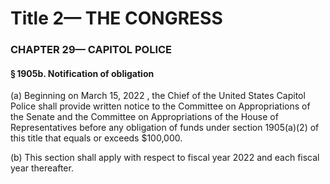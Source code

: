 
# Title 2— THE CONGRESS
### CHAPTER 29— CAPITOL POLICE
#### § 1905b. Notification of obligation

(a) Beginning on March 15, 2022 , the Chief of the United States Capitol Police shall provide written notice to the Committee on Appropriations of the Senate and the Committee on Appropriations of the House of Representatives before any obligation of funds under section 1905(a)(2) of this title that equals or exceeds $100,000.

(b) This section shall apply with respect to fiscal year 2022 and each fiscal year thereafter.
